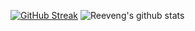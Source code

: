 

[![GitHub Streak](https://github-readme-streak-stats.herokuapp.com/?user=AlexandreCotorobai&theme=dark)](https://git.io/streak-stats)
![Reeveng's github stats](https://github-readme-stats.vercel.app/api/?username=AlexandreCotorobai&bg_color=000000&text_color=ffffff&title_color=fff&show_icons=true&icon_color=79ff97)
